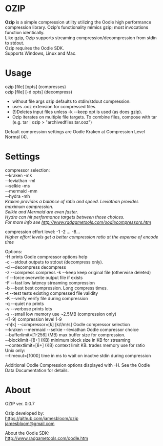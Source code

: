 # OZIP
**Ozip** is a simple compression utility utilizing the Oodle high performance compression library.  Ozip's functionality mimics gzip; most invocations function identically.  
Like gzip, Ozip supports streaming compression/decompression from stdin to stdout.  
Ozip requires the Oodle SDK.  
Supports Windows, Linux and Mac.  

# Usage    

ozip [file] [opts]             (compresses)  
ozip [file] [-d opts]          (decompress)  

* without file args ozip defaults to stdin/stdout compression.  
* uses .ooz extension for compressed files.  
* (!)Deletes input files unless -k --keep opt is used (as does gzip).  
* Ozip iterates on multiple file targets. To combine files, compose with tar (e.g. tar <files> | ozip > "archivedfiles.tar.ooz")

Default compression settings are Oodle Kraken at Compression Level Normal (4).  

# Settings  
compressor selection:  
                       --kraken -mk  
                       --leviathan -ml  
                       --selkie -ms  
                       --mermaid -mm  
		       --hydra -mh  
*Kraken provides a balance of ratio and speed. 
Leviathan provides maximum compression.  
Selkie and Mermaid are even faster.                    
Hydra can hit performance targets between those choices.  
For more info see http://www.radgametools.com/oodlecompressors.htm*  

		       
compression effort level:   -1 -2 ... -8...  
*Higher effort levels get a better compression ratio at the expense of encode time*

Options:  
    		-H                      prints Oodle compressor options help  
		-c --stdout	        outputs to stdout (decompress only).   
		-d --decompress         decompress  
		-z --compress           compress
		-k --keep               keep original file (otherwise deleted)    
		-f --force              overwrite output file if exists   
		-F --fast               low latency streaming compression  
		-b --best               best compression. Long compress times.   
		-t --test               tests existing compressed file validity   
		-K --verify             verify file during compression    
		-q --quiet              no prints    
		-v --verbose            prints lots   
		-s --small              low memory use ~2.5MB  (compression only)   
		-(1-9)	                compression level 1-9   
		-m[k] --compressor=[k]  [k/l/m/s] Oodle compressor selection   
		--kraken --mermaid --selkie --leviathan     Oodle compressor choice   
		--bufferlimit=[1-256]   (MB) max buffer size for compression.   
		--blocklimit=[8+]       (KB) minimum block size in KB for streaming   
		--contextlimit=[8+]     (KB) context limit KB. trades memory use for ratio   
Unix only:   
		--timeout=[1000]         time in ms to wait on inactve stdin during compression   
		

Additional Oodle Compression options displayed with -H. See the Oodle Data Documentation for details.   

# About   
OZIP ver. 0.0.7   

Ozip developed by:   
https://github.com/jamesbloom/ozip   
jamesbloom@gmail.com    
    
About the Oodle SDK:    
http://www.radgametools.com/oodle.htm   
    
